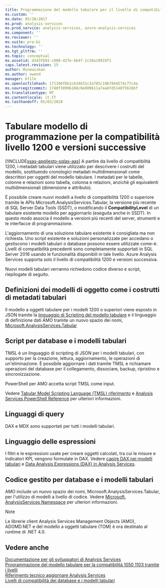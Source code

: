 ```yaml
---
title: Programmazione del modello tabulare per il livello di compatibilità 1200 | Documenti Microsoft
ms.custom: ''
ms.date: 05/30/2017
ms.prod: analysis-services
ms.prod_service: analysis-services, azure-analysis-services
ms.component: ''
ms.reviewer: ''
ms.suite: pro-bi
ms.technology: ''
ms.tgt_pltfrm: ''
ms.topic: conceptual
ms.assetid: d343f693-c800-42fe-bb4f-2c38a10919f1
caps.latest.revision: 15
author: Minewiskan
ms.author: owend
manager: kfile
ms.openlocfilehash: 171106f6b1cb34631c3a785c1967844574c7fc4a
ms.sourcegitcommit: 1740f3090b168c0e809611a7aa6fd514075616bf
ms.translationtype: MT
ms.contentlocale: it-IT
ms.lasthandoff: 05/03/2018
---
```

# <a name="tabular-model-programming-for-compatibility-level-1200-and-higher"></a>Tabulare modello di programmazione per la compatibilità livello 1200 e versioni successive
[!INCLUDE[ssas-appliesto-sqlas-aas](../../includes/ssas-appliesto-sqlas-aas.md)]
A partire da livello di compatibilità 1200, i metadati tabulari viene utilizzato per descrivere i costrutti del modello, sostituendo cronologici metadati multidimensionali come descrittori per oggetti del modello tabulare. I metadati per le tabelle, colonne e relazioni sono tabella, colonna e relazioni, anziché gli equivalenti multidimensionali (dimensione e attributo).  
  
È possibile creare nuovi modelli a livello di compatibilità 1200 o superiore tramite le APIs Microsoft.AnalysisServices.Tabular, la versione più recente di SQL Server Data Tools (SSDT), o modificando il **CompatibilityLevel** di un tabulare esistente modello per aggiornarlo (eseguita anche in SSDT). In questo modo associa il modello a versioni più recenti del server, strumenti e le interfacce di programmazione.   
  
L'aggiornamento di una soluzione tabulare esistente è consigliata ma non richiesta. Uno script esistente e soluzioni personalizzate per accedano o gestiscono i modelli tabulari o database possono essere utilizzate come-è. Livelli di compatibilità precedenti sono completamente supportati in SQL Server 2016 usando le funzionalità disponibili in tale livello. Azure Analysis Services supporta solo il livello di compatibilità 1200 e versioni successiva.
  
 Nuovi modelli tabulari verranno richiedono codice diverso e script, riepilogate di seguito.  
  
## <a name="object-model-definitions-as-tabular-metadata-constructs"></a>Definizioni dei modelli di oggetto come i costrutti di metadati tabulari  
 Il modello a oggetti tabulare per i modelli 1200 o superiori viene esposto in JSON tramite la [linguaggio di Scripting del modello tabulare](../../analysis-services/tabular-model-scripting-language-tmsl-reference.md) e il linguaggio di definizione dati AMO tramite un nuovo spazio dei nomi, [ Microsoft.AnalysisServices.Tabular](http://msdn.microsoft.com/library/microsoft.analysisservices.tabular.aspx)

## <a name="script-for-tabular-models-and-databases"></a>Script per database e i modelli tabulari  
 TMSL è un linguaggio di scripting di JSON per i modelli tabulari, con supporto per la creazione, lettura, aggiornamento, le operazioni di un'eliminazione. È possibile aggiornare i dati tramite TMSL e richiamare operazioni del database per il collegamento, dissociare, backup, ripristino e sincronizzazione.  
  
 PowerShell per AMO accetta script TMSL come input.  
  
 Vedere [Tabular Model Scripting Language &#40;TMSL&#41; riferimento](../../analysis-services/tabular-model-scripting-language-tmsl-reference.md) e [Analysis Services PowerShell Reference](../../analysis-services/powershell/analysis-services-powershell-reference.md) per ulteriori informazioni.  
  
## <a name="query-languages"></a>Linguaggi di query  
 DAX e MDX sono supportati per tutti i modelli tabulari.  
  
## <a name="expression-language"></a>Linguaggio delle espressioni  
 I filtri e le espressioni usate per creare oggetti calcolati, tra cui le misure e indicatori KPI, vengono formulate in DAX. Vedere [capire DAX nei modelli tabulari](../../analysis-services/tabular-models/understanding-dax-in-tabular-models-ssas-tabular.md) e [Data Analysis Expressions &#40;DAX&#41; in Analysis Services](http://msdn.microsoft.com/library/abb336c9-3346-4cab-b91b-90f93f4575e5).  
  
## <a name="managed-code-for-tabular-models-and-databases"></a>Codice gestito per database e i modelli tabulari  
 AMO include un nuovo spazio dei nomi, Microsoft.AnalysisServices.Tabular, per l'utilizzo di modelli a livello di codice. Vedere [Microsoft. AnalysisServices Namespace](https://msdn.microsoft.com/library/ms146720\(SQL.130\).aspx) per ulteriori informazioni.  
  
> [!NOTE]  
>  Le librerie client Analysis Services Management Objects (AMO), ADOMD.NET e del modello a oggetti tabulare (TOM) è ora destinato al runtime di .NET 4.0.   
  
## <a name="see-also"></a>Vedere anche  
 [Documentazione per gli sviluppatori di Analysis Services](../../analysis-services/analysis-services-developer-documentation.md)   
 [Programmazione del modello tabulare per la compatibilità 1050 1103 tramite i livelli](../../analysis-services/tabular-model-programming-compatibility-levels-1050-1103/tabular-model-programming-for-compatibility-levels-1050-through-1103.md)   
 [Riferimento tecnico ](../../analysis-services/powershell/technical-reference-ssas.md) [aggiornare Analysis Services](../../database-engine/install-windows/upgrade-analysis-services.md)  
 [Livelli di compatibilità dei database e i modelli tabulari](../../analysis-services/tabular-model-programming-compatibility-levels-1050-1103/tabular-model-programming-for-compatibility-levels-1050-through-1103.md)  
  
  
